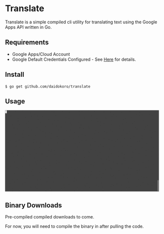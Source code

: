# Translate

Translate is a simple compiled cli utility for translating text using the Google Apps API written in Go.

## Requirements

- Google Apps/Cloud Account
- Google Default Credentials Configured - See [Here](https://developers.google.com/identity/protocols/application-default-credentials) for details.


## Install
    $ go get github.com/daidokoro/translate


## Usage

![Alt text](demo.gif?raw=true "Demo")


## Binary Downloads

Pre-compiled compiled downloads to come.

For now, you will need to compile the binary in after pulling the code.
